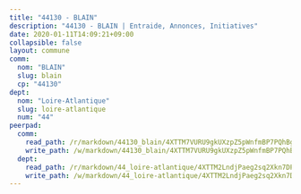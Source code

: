 ```yaml
---
title: "44130 - BLAIN"
description: "44130 - BLAIN | Entraide, Annonces, Initiatives"
date: 2020-01-11T14:09:21+09:00
collapsible: false
layout: commune
comm:
  nom: "BLAIN"
  slug: blain
  cp: "44130"
dept:
  nom: "Loire-Atlantique"
  slug: loire-atlantique
  num: "44"
peerpad:
  comm:
    read_path: /r/markdown/44130_blain/4XTTM7VURU9gkUXzpZ5pWnfmBP7PQhBguYgKXvL1abMB5Ffad
    write_path: /w/markdown/44130_blain/4XTTM7VURU9gkUXzpZ5pWnfmBP7PQhBguYgKXvL1abMB5Ffad-K3TgUZNJo74wM4awPEE1VQMGhzap8RGNkmATGtSmxDbiTfdZwrjHyHzqPKJTY7c1XUkV5EADaqS9f5euNq79H5Q3VV6S8xVrfBYr5Rdkj6bEJ9GvhZLt4SCa4E3mJ8URTpZPTWFw
  dept:
    read_path: /r/markdown/44_loire-atlantique/4XTTM2LndjPaeg2sq2Xkn7DPCmvYe5CA5Cr371NyyimgAgNDf
    write_path: /w/markdown/44_loire-atlantique/4XTTM2LndjPaeg2sq2Xkn7DPCmvYe5CA5Cr371NyyimgAgNDf-K3TgUuYAPHCmMKnpbHtzeumF7bzeMx1Q8qW5eXJTQ8EEXHzmUbG3jNtMLUNgsdCVUK74rpYkM3BoMmK94sf5B6Evif57zS34h5QS7uoWtPTa8VQ63fMrVqF3WZsFWm52Ye1DjdFF
---
```


